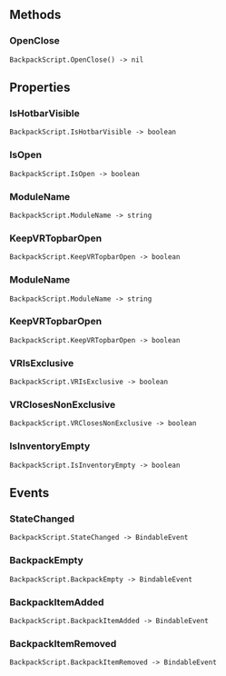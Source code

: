 ## Methods

### OpenClose

```
BackpackScript.OpenClose() -> nil
```

## Properties

### IsHotbarVisible

```
BackpackScript.IsHotbarVisible -> boolean
```

### IsOpen

```
BackpackScript.IsOpen -> boolean
```

### ModuleName

```
BackpackScript.ModuleName -> string
```

### KeepVRTopbarOpen

```
BackpackScript.KeepVRTopbarOpen -> boolean
```

### ModuleName

```
BackpackScript.ModuleName -> string
```

### KeepVRTopbarOpen

```
BackpackScript.KeepVRTopbarOpen -> boolean
```

### VRIsExclusive

```
BackpackScript.VRIsExclusive -> boolean
```

### VRClosesNonExclusive

```
BackpackScript.VRClosesNonExclusive -> boolean
```

### IsInventoryEmpty

```
BackpackScript.IsInventoryEmpty -> boolean
```

## Events

### StateChanged

```
BackpackScript.StateChanged -> BindableEvent
```

### BackpackEmpty

```
BackpackScript.BackpackEmpty -> BindableEvent
```

### BackpackItemAdded

```
BackpackScript.BackpackItemAdded -> BindableEvent
```

### BackpackItemRemoved

```
BackpackScript.BackpackItemRemoved -> BindableEvent
```
